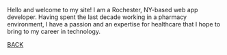 

<p>Hello and welcome to my site! I am a Rochester, NY-based web app developer. Having spent the last decade working in a pharmacy environment, I have a passion and an expertise for healthcare that I hope to bring to my career in technology.</p>

<a href="./README.me">BACK</a>
